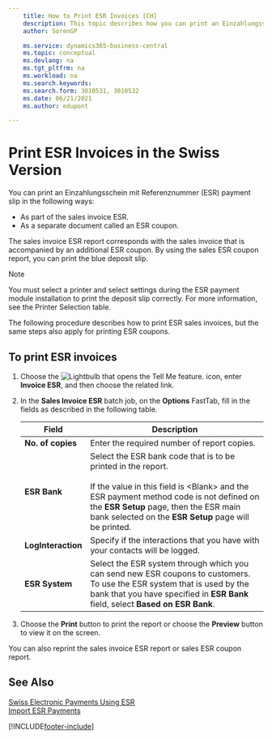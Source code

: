 ```yaml
---
    title: How to Print ESR Invoices [CH]
    description: This topic describes how you can print an Einzahlungsschein mit Referenznummer (ESR) payment slip invoices and coupons.
    author: SorenGP

    ms.service: dynamics365-business-central
    ms.topic: conceptual
    ms.devlang: na
    ms.tgt_pltfrm: na
    ms.workload: na
    ms.search.keywords:
    ms.search.form: 3010531, 3010532
    ms.date: 06/21/2021
    ms.author: edupont

---
```

# Print ESR Invoices in the Swiss Version

You can print an Einzahlungsschein mit Referenznummer (ESR) payment slip in the following ways:  

- As part of the sales invoice ESR.  
- As a separate document called an ESR coupon.  

The sales invoice ESR report corresponds with the sales invoice that is accompanied by an additional ESR coupon. By using the sales ESR coupon report, you can print the blue deposit slip.  

> [!NOTE]  
> You must select a printer and select settings during the ESR payment module installation to print the deposit slip correctly. For more information, see the Printer Selection table.  

The following procedure describes how to print ESR sales invoices, but the same steps also apply for printing ESR coupons.  

## To print ESR invoices  

1. Choose the ![Lightbulb that opens the Tell Me feature.](../../media/ui-search/search_small.png "Tell me what you want to do") icon, enter **Invoice ESR**, and then choose the related link.  
2. In the **Sales Invoice ESR** batch job, on the **Options** FastTab, fill in the fields as described in the following table.  

    |Field|Description|  
    |---------------------------------|---------------------------------------|  
    |**No. of copies**|Enter the required number of report copies.|  
    |**ESR Bank**|Select the ESR bank code that is to be printed in the report.<br /><br /> If the value in this field is \<Blank\> and the ESR payment method code is not defined on the **ESR Setup** page, then the ESR main bank selected on the **ESR Setup** page will be printed.|  
    |**LogInteraction**|Specify if the interactions that you have with your contacts will be logged.|  
    |**ESR System**|Select the ESR system through which you can send new ESR coupons to customers. To use the ESR system that is used by the bank that you have specified in **ESR Bank** field, select **Based on ESR Bank**.|  

3. Choose the **Print** button to print the report or choose the **Preview** button to view it on the screen.  

You can also reprint the sales invoice ESR report or sales ESR coupon report.  

## See Also  
 [Swiss Electronic Payments Using ESR](swiss-electronic-payments-using-esr.md)   
 [Import ESR Payments](how-to-import-esr-payments.md)


[!INCLUDE[footer-include](../../includes/footer-banner.md)]